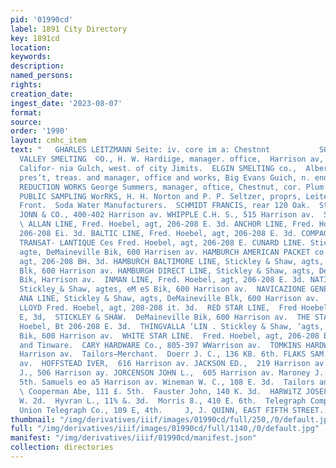 ```yaml
---
pid: '01990cd'
label: 1891 City Directory
key: 1891cd
location: 
keywords: 
description: 
named_persons: 
rights: 
creation_date: 
ingest_date: '2023-08-07'
format: 
source: 
order: '1990'
layout: cmhc_item
text: "   GHARLES LEITZMANN Seite: iv. core im a: Chestnnt           SOD 283 TEL  ARKANSAS
  VALLEY SMELTING  ©O., H. W. Hardiige, manager. office,  Harrison av, cor. Elm, works,
  Califor- nia Gulch, west. of city Jimits.  ELGIN SMELTING co.,  Albert pherwin,
  pres’t, treas. and manager, office and works, Big Evans Guich, n. end Hazel.  HARRISON
  REDUCTION WORKS George Summers, manager, oftice, Chestnut, cor. Plum.  LEADVILLE
  PUBLIC SAMPLING WorRKS, H. H. Norton and P. P. Seltzer, proprs, Leiter av, cor.
  Front.  Soda Water Manufacturers.  SCHMIDT FRANCIS, rear 120 Oak.  Stationers.  NOWLAND
  JONN & CO., 400-402 Harrison av. WHIPPLE C.H. S., 515 Harrison av.  Steamship Agencies.
  \ ALLAN LINE, Fred. Hoebel, agt, 206-208 E. 3d. ANCHOR LINE, Fred. Hoebel, ‘agt,
  206-208 Ei. 3d. BALTIC LINE, Fred. Hoebel, agt, 206-208 E. 3d. COMPAGNE CENERALE
  TRANSAT- LANTIQUE Ces Fred. Hoebel, agt, 206-208 E. CUNARD LINE. Stickley & Shaw,
  agte, DeMaineville Bik, 600 Harrisen av. HAMBURCH AMERICAN PACKET co., fred. Hoebel,
  agt, 206-208 BH. 3d. HAMBURCH BALTIMORE LINE, Stickley & Shaw, agts, DeMaineville
  Blk, 600 Harrison av. HAMBURGH DIRECT LINE, Stickley & Shaw, agts, De Maineville
  Bik, Harrison av.  INMAN LINE, Fred. Hoebel, agt, 206-208 E. 3d. NATIONAL LINE,
  Stickley_& Shaw, agtes, eM eS Bik, 600 Harrison av.  NAVICAZIONE GENERALE !ITALI-
  ANA LINE, Stickley & Shaw, agts, DeMaineville Blk, 600 Harrison av.  NORTH GERMAN
  LLOYD Fred. Hoebel, agt, 208-208 it. 3d.  RED STAR LINE,  Fred Hoebel, agt, 206-208
  E, 3d,  STICKLEY & SHAW.  DeMaineville Bik, 600 Harrison av.  THE STATE LINE,  Fred.
  Hoebel, Bt 206-208 E. 3d.  THINGVALLA ‘LIN . Stickley & Shaw, ‘agts, DeMaineville
  Bik, 600 Harrison av.  WHITE STAR LINE.  Fred. Hoebel, agt, 206-208 BE. 3d.  Stoves
  and Tinware.  CARY HARDWARE Co., 805-397 WWarrison av.  TOMKINS HARDWARE CO., 431
  Harrison av.  Tailors—Merchant.  Doerr J. C., 136 KB. 6th. FLAKS SAM., 518 Harrison
  av.  HOFFSTEAD IVER,  616 Harrison av. JACKSON ED.,  219 Harrison av. Johnaeon C.
  J., 506 Harrison ay. JORCENSON JOHN L.,  605 Harrison av. Maroney J. T., 117 E,
  5th. Samuels eo a5 Harrison av. Wineman W. C., 108 E. 3d.  Tailors and Repairers.
  \ Cooperman Abe, 111 £. 5th.  Fauster John, 140 K. 3d.  HARWiTZ JOSEPH, 105-107
  W. 2d.  Hyvran L., 11% &. 3d.  Morris 8., 410 E. 6th.  Telegraph Companies. Western
  Union Telegraph Co., 109 E, 4th.     J, J. QUINN, EAST FIFTH STREET. BRUSHES "
thumbnail: "/img/derivatives/iiif/images/01990cd/full/250,/0/default.jpg"
full: "/img/derivatives/iiif/images/01990cd/full/1140,/0/default.jpg"
manifest: "/img/derivatives/iiif/01990cd/manifest.json"
collection: directories
---
```


